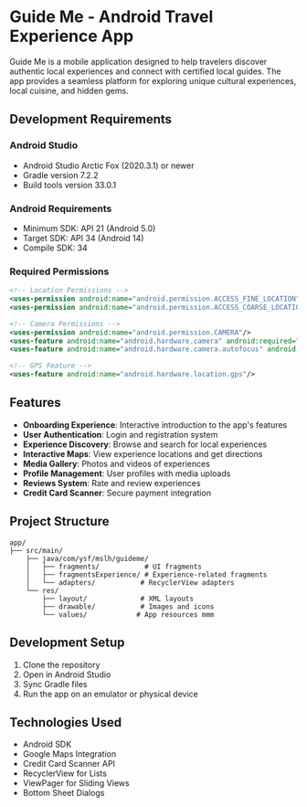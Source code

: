 # Guide Me - Android Travel Experience App

Guide Me is a mobile application designed to help travelers discover authentic local experiences and connect with certified local guides. The app provides a seamless platform for exploring unique cultural experiences, local cuisine, and hidden gems.

## Development Requirements

### Android Studio
- Android Studio Arctic Fox (2020.3.1) or newer
- Gradle version 7.2.2
- Build tools version 33.0.1

### Android Requirements
- Minimum SDK: API 21 (Android 5.0)
- Target SDK: API 34 (Android 14)
- Compile SDK: 34

### Required Permissions
```xml
<!-- Location Permissions -->
<uses-permission android:name="android.permission.ACCESS_FINE_LOCATION"/>
<uses-permission android:name="android.permission.ACCESS_COARSE_LOCATION"/>

<!-- Camera Permissions -->
<uses-permission android:name="android.permission.CAMERA"/>
<uses-feature android:name="android.hardware.camera" android:required="false"/>
<uses-feature android:name="android.hardware.camera.autofocus" android:required="false"/>

<!-- GPS Feature -->
<uses-feature android:name="android.hardware.location.gps"/>
```

## Features

- **Onboarding Experience**: Interactive introduction to the app's features
- **User Authentication**: Login and registration system
- **Experience Discovery**: Browse and search for local experiences
- **Interactive Maps**: View experience locations and get directions
- **Media Gallery**: Photos and videos of experiences
- **Profile Management**: User profiles with media uploads
- **Reviews System**: Rate and review experiences
- **Credit Card Scanner**: Secure payment integration

## Project Structure

```
app/
├── src/main/
    ├── java/com/ysf/mslh/guideme/
    │   ├── fragments/           # UI fragments
    │   ├── fragmentsExperience/ # Experience-related fragments
    │   └── adapters/           # RecyclerView adapters
    └── res/
        ├── layout/             # XML layouts
        ├── drawable/           # Images and icons
        └── values/            # App resources mmm
```

## Development Setup

1. Clone the repository
2. Open in Android Studio
3. Sync Gradle files
4. Run the app on an emulator or physical device

## Technologies Used

- Android SDK
- Google Maps Integration
- Credit Card Scanner API
- RecyclerView for Lists
- ViewPager for Sliding Views
- Bottom Sheet Dialogs